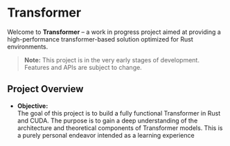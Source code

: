 <!--
    Transformer
    A professional Rust-based project in its very beginning stages of development.
-->

# Transformer

Welcome to **Transformer** – a work in progress project aimed at providing a high-performance transformer-based solution optimized for Rust environments. 

> **Note:** This project is in the very early stages of development. Features and APIs are subject to change.

## Project Overview

- **Objective:**  
    The goal of this project is to build a fully functional Transformer in Rust and CUDA. The purpose is to gain a deep understanding of the architecture and theoretical components of Transformer models. This is a purely personal endeavor intended as a learning experience





